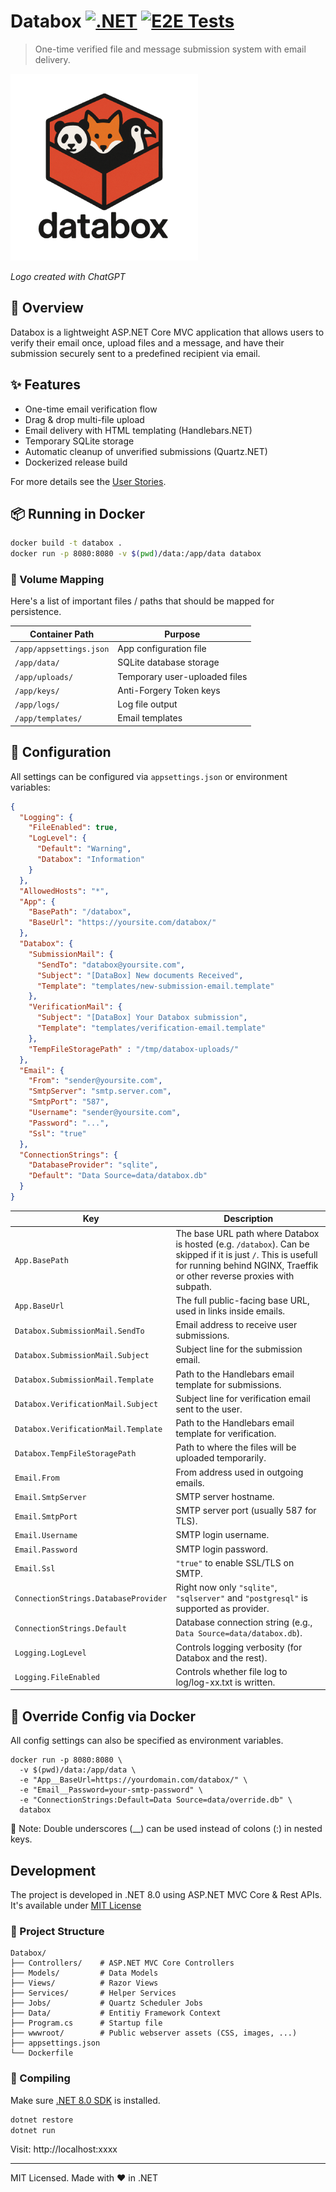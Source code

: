 # Databox [![.NET](https://github.com/knom/databox/actions/workflows/dotnet.yml/badge.svg)](https://github.com/knom/databox/actions/workflows/dotnet.yml) [![E2E Tests](https://github.com/knom/databox/actions/workflows/e2e-tests.yml/badge.svg?branch=main)](https://github.com/knom/databox/actions/workflows/e2e-tests.yml)

> One-time verified file and message submission system with email delivery.

![databox logo](databox-logo.png)

*Logo created with ChatGPT*

## 🚀 Overview

Databox is a lightweight ASP.NET Core MVC application that allows users to verify their email once, upload files and a message, and have their submission securely sent to a predefined recipient via email.

## ✨ Features

- One-time email verification flow
- Drag & drop multi-file upload
- Email delivery with HTML templating (Handlebars.NET)
- Temporary SQLite storage
- Automatic cleanup of unverified submissions (Quartz.NET)
- Dockerized release build

For more details see the [User Stories](USERSTORIES.md).

## 📦 Running in Docker

```bash
docker build -t databox .
docker run -p 8080:8080 -v $(pwd)/data:/app/data databox
```

### 📁 Volume Mapping
Here's a list of important files / paths that should be mapped for persistence.

| Container Path          | Purpose                 |
| ----------------------- | ----------------------- |
| `/app/appsettings.json` | App configuration file  |
| `/app/data/`            | SQLite database storage |
| `/app/uploads/`         | Temporary user-uploaded files |
| `/app/keys/`            | Anti-Forgery Token keys |
| `/app/logs/`            | Log file output         |
| `/app/templates/`       | Email templates         |


## 🔧 Configuration

All settings can be configured via `appsettings.json` or environment variables:

```json
{
  "Logging": {
    "FileEnabled": true,
    "LogLevel": {
      "Default": "Warning",
      "Databox": "Information"
    }
  },
  "AllowedHosts": "*",
  "App": {
    "BasePath": "/databox",
    "BaseUrl": "https://yoursite.com/databox/"
  },
  "Databox": {
    "SubmissionMail": {
      "SendTo": "databox@yoursite.com",
      "Subject": "[DataBox] New documents Received",
      "Template": "templates/new-submission-email.template"
    },
    "VerificationMail": {
      "Subject": "[DataBox] Your Databox submission",
      "Template": "templates/verification-email.template"
    },
    "TempFileStoragePath" : "/tmp/databox-uploads/"
  },
  "Email": {
    "From": "sender@yoursite.com",
    "SmtpServer": "smtp.server.com",
    "SmtpPort": "587",
    "Username": "sender@yoursite.com",
    "Password": "...",
    "Ssl": "true"
  },
  "ConnectionStrings": {
    "DatabaseProvider": "sqlite",
    "Default": "Data Source=data/databox.db"
  }
}
```

| Key                                  | Description                                                      |
| ------------------------------------ | ---------------------------------------------------------------- |
| `App.BasePath`                       | The base URL path where Databox is hosted (e.g. `/databox`). Can be skipped if it is just `/`. This is usefull for running behind NGINX, Traeffik or other reverse proxies with subpath. |
| `App.BaseUrl`                        | The full public-facing base URL, used in links inside emails.    |
| `Databox.SubmissionMail.SendTo`      | Email address to receive user submissions.                       |
| `Databox.SubmissionMail.Subject`     | Subject line for the submission email.                           |
| `Databox.SubmissionMail.Template`    | Path to the Handlebars email template for submissions.           |
| `Databox.VerificationMail.Subject`   | Subject line for verification email sent to the user.            |
| `Databox.VerificationMail.Template`  | Path to the Handlebars email template for verification.          |
| `Databox.TempFileStoragePath`        | Path to where the files will be uploaded temporarily.
| `Email.From`                         | From address used in outgoing emails.                            |
| `Email.SmtpServer`                   | SMTP server hostname.                                            |
| `Email.SmtpPort`                     | SMTP server port (usually 587 for TLS).                          |
| `Email.Username`                     | SMTP login username.                                             |
| `Email.Password`                     | SMTP login password.                                             |
| `Email.Ssl`                          | `"true"` to enable SSL/TLS on SMTP.                              |
| `ConnectionStrings.DatabaseProvider` | Right now only `"sqlite"`, `"sqlserver"` and `"postgresql"` is supported as  provider.                       |
| `ConnectionStrings.Default`          | Database connection string (e.g., `Data Source=data/databox.db`). |
| `Logging.LogLevel`                   | Controls logging verbosity (for Databox and the rest).                                      |
| `Logging.FileEnabled`                   | Controls whether file log to log/log-xx.txt is written.       |


## 🐳 Override Config via Docker
All config settings can also be specified as environment variables.
```
docker run -p 8080:8080 \
  -v $(pwd)/data:/app/data \
  -e "App__BaseUrl=https://yourdomain.com/databox/" \
  -e "Email__Password=your-smtp-password" \
  -e "ConnectionStrings:Default=Data Source=data/override.db" \
  databox
```
🔐 Note: Double underscores (__) can be used instead of colons (:) in nested keys.

## Development

The project is developed in .NET 8.0 using ASP.NET MVC Core & Rest APIs.
It's available under [MIT License](LICENSE)

### 📁 Project Structure

```
Databox/
├── Controllers/    # ASP.NET MVC Core Controllers
├── Models/         # Data Models
├── Views/          # Razor Views
├── Services/       # Helper Services
├── Jobs/           # Quartz Scheduler Jobs
├── Data/           # Entitiy Framework Context
├── Program.cs      # Startup file
├── wwwroot/        # Public webserver assets (CSS, images, ...)
├── appsettings.json
└── Dockerfile
```

### 🧪 Compiling

Make sure [.NET 8.0 SDK](https://dotnet.microsoft.com/en-us/download/dotnet/8.0) is installed.

```bash
dotnet restore
dotnet run
```

Visit: http\://localhost:xxxx

---

MIT Licensed. Made with ❤️ in .NET
